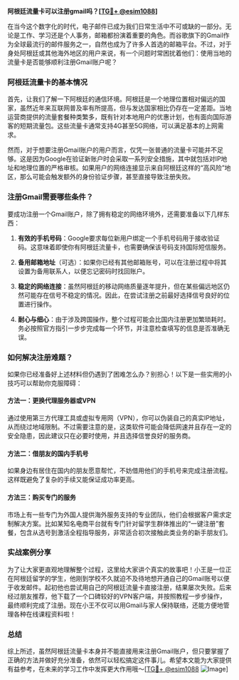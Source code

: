 **阿根廷流量卡可以注册gmail吗？[[TG💪+ @esim1088](https://t.me/s/esim1088)]**

在当今这个数字化的时代，电子邮件已成为我们日常生活中不可或缺的一部分。无论是工作、学习还是个人事务，邮箱都扮演着重要的角色。而谷歌旗下的Gmail作为全球最流行的邮件服务之一，自然也成为了许多人首选的邮箱平台。不过，对于身处阿根廷或其他海外地区的用户来说，有一个问题时常困扰着他们：使用当地的流量卡是否能够顺利注册Gmail账户呢？

### 阿根廷流量卡的基本情况

首先，让我们了解一下阿根廷的通信环境。阿根廷是一个地理位置相对偏远的国家，虽然近年来互联网普及率有所提高，但与发达国家相比仍存在一定差距。当地运营商提供的流量套餐种类繁多，既有针对本地用户的优惠计划，也有面向国际游客的短期流量包。这些流量卡通常支持4G甚至5G网络，可以满足基本的上网需求。

然而，对于想要注册Gmail账户的用户而言，仅凭一张普通的流量卡可能并不足够。这是因为Google在验证新账户时会采取一系列安全措施，其中就包括对IP地址和地理位置的严格审核。如果用户的网络连接显示来自阿根廷这样的“高风险”地区，那么可能会触发额外的身份验证步骤，甚至直接导致注册失败。

### 注册Gmail需要哪些条件？

要成功注册一个Gmail账户，除了拥有稳定的网络环境外，还需要准备以下几样东西：

1. **有效的手机号码**：Google要求每位新用户绑定一个手机号码用于接收验证码。这意味着即使你有阿根廷流量卡，也需要确保该号码支持国际短信服务。
   
2. **备用邮箱地址**（可选）：如果你已经有其他邮箱账号，可以在注册过程中将其设置为备用联系人，以便忘记密码时找回账户。

3. **稳定的网络连接**：虽然阿根廷的移动网络质量逐年提升，但在某些偏远地区仍然可能存在信号不稳定的情况。因此，在尝试注册之前最好选择信号良好的位置进行操作。

4. **耐心与细心**：由于涉及跨国操作，整个过程可能会比国内注册更加繁琐耗时。务必按照官方指引一步步完成每一个环节，并注意检查填写的信息是否准确无误。

### 如何解决注册难题？

如果你已经准备好上述材料但仍遇到了困难怎么办？别担心！以下是一些实用的小技巧可以帮助你克服障碍：

#### 方法一：更换代理服务器或VPN
通过使用第三方代理工具或虚拟专用网（VPN），你可以伪装自己的真实IP地址，从而绕过地域限制。不过需要注意的是，这类软件可能会降低网速并且存在一定的安全隐患，因此建议只在必要时使用，并且选择信誉良好的服务商。

#### 方法二：借朋友的国内手机号
如果身边有居住在国内的朋友愿意帮忙，不妨借用他们的手机号来完成注册流程。这样既避免了复杂的手续又能保证成功率更高。

#### 方法三：购买专门的服务
市场上有一些专门为外国人提供海外服务支持的专业团队，他们会根据客户需求定制解决方案。比如某知名电商平台就有专门针对留学生群体推出的“一键注册”套餐，包含从选号到激活全程指导服务，非常适合初次接触此类业务的新手朋友们。

### 实战案例分享

为了让大家更直观地理解整个过程，这里给大家讲个真实的故事吧！小王是一位正在阿根廷留学的学生，他刚到学校不久就迫不及待地想开通自己的Gmail账号以便于收发邮件。起初他也尝试用自己的阿根廷流量卡直接注册，结果屡次失败。后来经过朋友推荐，他下载了一个口碑较好的VPN客户端，并按照教程一步步操作，最终顺利完成了注册。现在小王不仅可以用Gmail与家人保持联络，还能方便地管理各种在线课程资料啦！

### 总结

综上所述，虽然阿根廷流量卡本身并不能直接用来注册Gmail账户，但只要掌握了正确的方法并做好充分准备，依然可以轻松搞定这件事儿。希望本文能为大家提供有益参考，在未来的学习工作中发挥更大作用哦～[[TG💪+ @esim1088](https://t.me/s/esim1088) ![Image](https://i.postimg.cc/4NQfJmqS/Snipaste-2025-05-13-00-14-12.png)]
